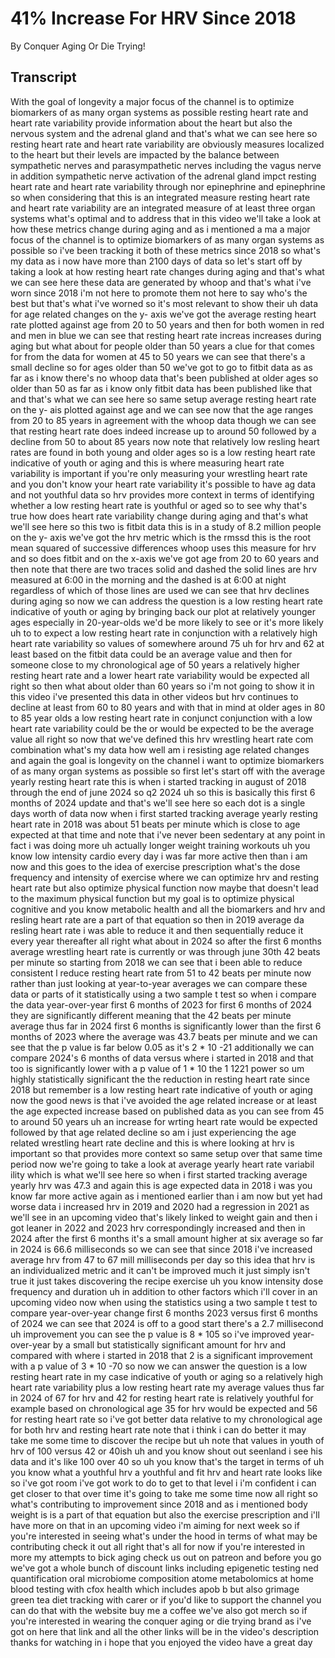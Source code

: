 # 41% Increase For HRV Since 2018

By Conquer Aging Or Die Trying! 


## Transcript

With the goal of longevity a major focus of the channel is to optimize biomarkers of as many organ systems as possible resting heart rate and heart rate variability provide information about the heart but also the nervous system and the adrenal gland and that's what we can see here so resting heart rate and heart rate variability are obviously measures localized to the heart but their levels are impacted by the balance between sympathetic nerves and parasympathetic nerves including the vagus nerve in addition sympathetic nerve activation of the adrenal gland impct resting heart rate and heart rate variability through nor epinephrine and epinephrine so when considering that this is an integrated measure resting heart rate and heart rate variability are an integrated measure of at least three organ systems what's optimal and to address that in this video we'll take a look at how these metrics change during aging and as i mentioned a ma a major focus of the channel is to optimize biomarkers of as many organ systems as possible so i've been tracking it both of these metrics since 2018 so what's my data as i now have more than 2100 days of data so let's start off by taking a look at how resting heart rate changes during aging and that's what we can see here these data are generated by whoop and that's what i've worn since 2018 i'm not here to promote them not here to say who's the best but that's what i've worned so it's most relevant to show their uh data for age related changes on the y- axis we've got the average resting heart rate plotted against age from 20 to 50 years and then for both women in red and men in blue we can see that resting heart rate increas increases during aging but what about for people older than 50 years a clue for that comes for from the data for women at 45 to 50 years we can see that there's a small decline so for ages older than 50 we've got to go to fitbit data as as far as i know there's no whoop data that's been published at older ages so older than 50 as far as i know only fitbit data has been published like that and that's what we can see here so same setup average resting heart rate on the y- ais plotted against age and we can see now that the age ranges from 20 to 85 years in agreement with the whoop data though we can see that resting heart rate does indeed increase up to around 50 followed by a decline from 50 to about 85 years now note that relatively low resling heart rates are found in both young and older ages so is a low resting heart rate indicative of youth or aging and this is where measuring heart rate variability is important if you're only measuring your wrestling heart rate and you don't know your heart rate variability it's possible to have ag data and not youthful data so hrv provides more context in terms of identifying whether a low resting heart rate is youthful or aged so to see why that's true how does heart rate variability change during aging and that's what we'll see here so this two is fitbit data this is in a study of 8.2 million people on the y- axis we've got the hrv metric which is the rmssd this is the root mean squared of successive differences whoop uses this measure for hrv and so does fitbit and on the x-axis we've got age from 20 to 60 years and then note that there are two traces solid and dashed the solid lines are hrv measured at 6:00 in the morning and the dashed is at 6:00 at night regardless of which of those lines are used we can see that hrv declines during aging so now we can address the question is a low resting heart rate indicative of youth or aging by bringing back our plot at relatively younger ages especially in 20-year-olds we'd be more likely to see or it's more likely uh to to expect a low resting heart rate in conjunction with a relatively high heart rate variability so values of somewhere around 75 uh for hrv and 62 at least based on the fitbit data could be an average value and then for someone close to my chronological age of 50 years a relatively higher resting heart rate and a lower heart rate variability would be expected all right so then what about older than 60 years so i'm not going to show it in this video i've presented this data in other videos but hrv continues to decline at least from 60 to 80 years and with that in mind at older ages in 80 to 85 year olds a low resting heart rate in conjunct conjunction with a low heart rate variability could be the or would be expected to be the average value all right so now that we've defined this hrv wrestling heart rate com combination what's my data how well am i resisting age related changes and again the goal is longevity on the channel i want to optimize biomarkers of as many organ systems as possible so first let's start off with the average yearly resting heart rate this is when i started tracking in august of 2018 through the end of june 2024 so q2 2024 uh so this is basically this first 6 months of 2024 update and that's we'll see here so each dot is a single days worth of data now when i first started tracking average yearly resting heart rate in 2018 was about 51 beats per minute which is close to age expected at that time and note that i've never been sedentary at any point in fact i was doing more uh actually longer weight training workouts uh you know low intensity cardio every day i was far more active then than i am now and this goes to the idea of exercise prescription what's the dose frequency and intensity of exercise where we can optimize hrv and resting heart rate but also optimize physical function now maybe that doesn't lead to the maximum physical function but my goal is to optimize physical cognitive and you know metabolic health and all the biomarkers and hrv and resling heart rate are a part of that equation so then in 2019 average da resling heart rate i was able to reduce it and then sequentially reduce it every year thereafter all right what about in 2024 so after the first 6 months average wrestling heart rate is currently or was through june 30th 42 beats per minute so starting from 2018 we can see that i been able to reduce consistent l reduce resting heart rate from 51 to 42 beats per minute now rather than just looking at year-to-year averages we can compare these data or parts of it statistically using a two sample t test so when i compare the data year-over-year first 6 months of 2023 for first 6 months of 2024 they are significantly different meaning that the 42 beats per minute average thus far in 2024 first 6 months is significantly lower than the first 6 months of 2023 where the average was 43.7 beats per minute and we can see that the p value is far below 0.05 as it's 2 * 10 -21 additionally we can compare 2024's 6 months of data versus where i started in 2018 and that too is significantly lower with a p value of 1 * 10 the 1 1221 power so um highly statistically significant the the reduction in resting heart rate since 2018 but remember is a low resting heart rate indicative of youth or aging now the good news is that i've avoided the age related increase or at least the age expected increase based on published data as you can see from 45 to around 50 years uh an increase for wrting heart rate would be expected followed by that age related decline so am i just experiencing the age related wrestling heart rate decline and this is where looking at hrv is important so that provides more context so same setup over that same time period now we're going to take a look at average yearly heart rate variabil ility which is what we'll see here so when i first started tracking average yearly hrv was 47.3 and again this is age expected data in 2018 i was you know far more active again as i mentioned earlier than i am now but yet had worse data i increased hrv in 2019 and 2020 had a regression in 2021 as we'll see in an upcoming video that's likely linked to weight gain and then i got leaner in 2022 and 2023 hrv correspondingly increased and then in 2024 after the first 6 months it's a small amount higher at six average so far in 2024 is 66.6 milliseconds so we can see that since 2018 i've increased average hrv from 47 to 67 mill milliseconds per day so this idea that hrv is an individualized metric and it can't be improved much it just simply isn't true it just takes discovering the recipe exercise uh you know intensity dose frequency and duration uh in addition to other factors which i'll cover in an upcoming video now when using the statistics using a two sample t test to compare year-over-year change first 6 months 2023 versus first 6 months of 2024 we can see that 2024 is off to a good start there's a 2.7 millisecond uh improvement you can see the p value is 8 * 105 so i've improved year-over-year by a small but statistically significant amount for hrv and compared with where i started in 2018 that 2 is a significant improvement with a p value of 3 * 10 -70 so now we can answer the question is a low resting heart rate in my case indicative of youth or aging so a relatively high heart rate variability plus a low resting heart rate my average values thus far in 2024 of 67 for hrv and 42 for resting heart rate is relatively youthful for example based on chronological age 35 for hrv would be expected and 56 for resting heart rate so i've got better data relative to my chronological age for both hrv and resting heart rate note that i think i can do better it may take me some time to discover the recipe but uh note that values in youth of hrv of 100 versus 42 or 40ish uh and you know shout out seenland i see his data and it's like 100 over 40 so uh you know that's the target in terms of uh you know what a youthful hrv a youthful and fit hrv and heart rate looks like so i've got room i've got work to do to get to that level i i'm confident i can get closer to that over time it's going to take me some time now all right so what's contributing to improvement since 2018 and as i mentioned body weight is is a part of that equation but also the exercise prescription and i'll have more on that in an upcoming video i'm aiming for next week so if you're interested in seeing what's under the hood in terms of what may be contributing check it out all right that's all for now if you're interested in more my attempts to bick aging check us out on patreon and before you go we've got a whole bunch of discount links including epigenetic testing ned quantification oral microbiome composition atome metabolomics at home blood testing with cfox health which includes apob b but also grimage green tea diet tracking with carer or if you'd like to support the channel you can do that with the website buy me a coffee we've also got merch so if you're interested in wearing the conquer aging or die trying brand as i've got on here that link and all the other links will be in the video's description thanks for watching in i hope that you enjoyed the video have a great day
